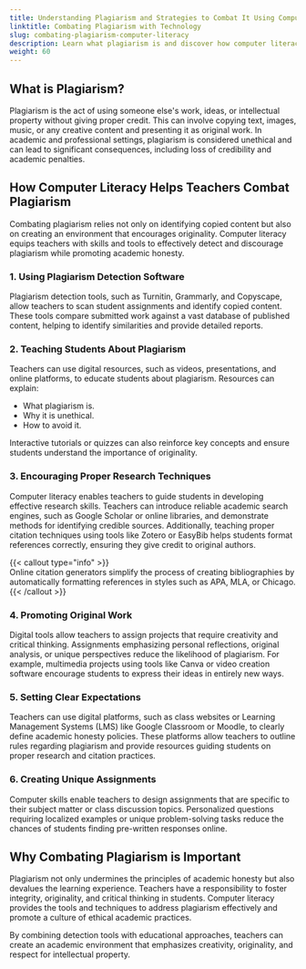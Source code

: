 ```yaml
---
title: Understanding Plagiarism and Strategies to Combat It Using Computer Literacy
linktitle: Combating Plagiarism with Technology
slug: combating-plagiarism-computer-literacy
description: Learn what plagiarism is and discover how computer literacy can help teachers detect and prevent it through tools, education, and thoughtful strategies.
weight: 60
---
```


## What is Plagiarism?

Plagiarism is the act of using someone else's work, ideas, or intellectual property without giving proper credit. This can involve copying text, images, music, or any creative content and presenting it as original work. In academic and professional settings, plagiarism is considered unethical and can lead to significant consequences, including loss of credibility and academic penalties.

## How Computer Literacy Helps Teachers Combat Plagiarism

Combating plagiarism relies not only on identifying copied content but also on creating an environment that encourages originality. Computer literacy equips teachers with skills and tools to effectively detect and discourage plagiarism while promoting academic honesty.

### 1. Using Plagiarism Detection Software

Plagiarism detection tools, such as Turnitin, Grammarly, and Copyscape, allow teachers to scan student assignments and identify copied content. These tools compare submitted work against a vast database of published content, helping to identify similarities and provide detailed reports.

### 2. Teaching Students About Plagiarism

Teachers can use digital resources, such as videos, presentations, and online platforms, to educate students about plagiarism. Resources can explain:

- What plagiarism is.
- Why it is unethical.
- How to avoid it.

Interactive tutorials or quizzes can also reinforce key concepts and ensure students understand the importance of originality.

### 3. Encouraging Proper Research Techniques

Computer literacy enables teachers to guide students in developing effective research skills. Teachers can introduce reliable academic search engines, such as Google Scholar or online libraries, and demonstrate methods for identifying credible sources. Additionally, teaching proper citation techniques using tools like Zotero or EasyBib helps students format references correctly, ensuring they give credit to original authors.

{{< callout type="info" >}}  
Online citation generators simplify the process of creating bibliographies by automatically formatting references in styles such as APA, MLA, or Chicago.  
{{< /callout >}}

### 4. Promoting Original Work

Digital tools allow teachers to assign projects that require creativity and critical thinking. Assignments emphasizing personal reflections, original analysis, or unique perspectives reduce the likelihood of plagiarism. For example, multimedia projects using tools like Canva or video creation software encourage students to express their ideas in entirely new ways.

### 5. Setting Clear Expectations

Teachers can use digital platforms, such as class websites or Learning Management Systems (LMS) like Google Classroom or Moodle, to clearly define academic honesty policies. These platforms allow teachers to outline rules regarding plagiarism and provide resources guiding students on proper research and citation practices.

### 6. Creating Unique Assignments

Computer skills enable teachers to design assignments that are specific to their subject matter or class discussion topics. Personalized questions requiring localized examples or unique problem-solving tasks reduce the chances of students finding pre-written responses online.

## Why Combating Plagiarism is Important

Plagiarism not only undermines the principles of academic honesty but also devalues the learning experience. Teachers have a responsibility to foster integrity, originality, and critical thinking in students. Computer literacy provides the tools and techniques to address plagiarism effectively and promote a culture of ethical academic practices.

By combining detection tools with educational approaches, teachers can create an academic environment that emphasizes creativity, originality, and respect for intellectual property.
